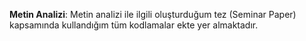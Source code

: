 **Metin Analizi**: Metin analizi ile ilgili oluşturduğum tez (Seminar Paper) kapsamında kullandığım tüm kodlamalar ekte yer almaktadır.
